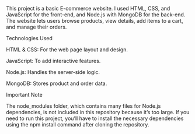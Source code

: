 This project is a basic E-commerce website. I used HTML, CSS, and JavaScript for the front-end, and Node.js with MongoDB for the back-end. The website lets users browse products, view details, add items to a cart, and manage their orders.

Technologies Used

HTML & CSS: For the web page layout and design.

JavaScript: To add interactive features.

Node.js: Handles the server-side logic.

MongoDB: Stores product and order data.

Important Note

The node_modules folder, which contains many files for Node.js dependencies, is not included in this repository because it’s too large. If you need to run this project, you’ll have to install the necessary dependencies using the npm install command after cloning the repository.
